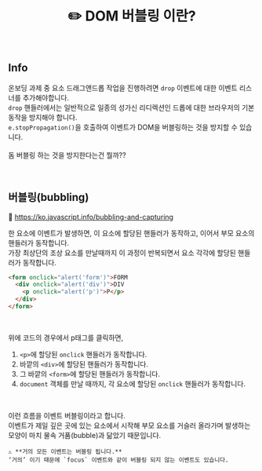# <div align="center">✏️ DOM 버블링 이란?</div>

<br>

## Info
온보딩 과제 중 요소 드래그앤드롭 작업을 진행하려면 `drop` 이벤트에 대한 이벤트 리스너를 추가해야합니다.     
`drop` 핸들러에서는 일반적으로 일종의 성가신 리디렉션인 드롭에 대한 브라우저의 기본 동작을 방지해야 합니다.     
`e.stopPropagation()`을 호출하여 이벤트가 DOM을 버블링하는 것을 방지할 수 있습니다.   
<br>
돔 버블링 하는 것을 방지한다는건 뭘까??

<br>

## 버블링(bubbling)
🔗 https://ko.javascript.info/bubbling-and-capturing    

한 요소에 이벤트가 발생하면, 이 요소에 할당된 핸들러가 동작하고, 이어서 부모 요소의 핸들러가 동작합니다.     
가장 최상단의 조상 요소를 만날때까지 이 과정이 반복되면서 요소 각각에 할당된 핸들러가 동작합니다.

```HTML
<form onclick="alert('form')">FORM
  <div onclick="alert('div')">DIV
    <p onclick="alert('p')">P</p>
  </div>
</form>
```
<br>

위에 코드의 경우에서 p태그를 클릭하면,    
1. `<p>`에 할당된 `onclick` 핸들러가 동작합니다.
2. 바깥의 `<div>`에 할당된 핸들러가 동작합니다.
3. 그 바깥의 `<form>`에 할당된 핸들러가 동작합니다.
4. `document` 객체를 만날 때까지, 각 요소에 할당된 `onclick` 핸들러가 동작합니다.

<br>

이런 흐름을 이벤트 버블링이라고 합니다.     
이벤트가 제일 깊은 곳에 있는 요소에서 시작해 부모 요소를 거슬러 올라가며 발생하는 모양이 마치 물속 거품(bubble)과 닮았기 때문입니다.


```
⚠️ **거의 모든 이벤트는 버블링 됩니다.**    
‘거의’ 이기 때문에 `focus` 이벤트와 같이 버블링 되지 않는 이벤트도 있습니다.
```